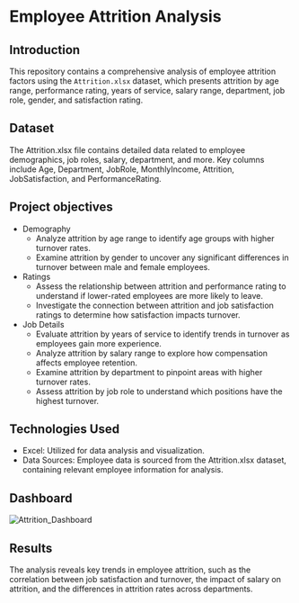 # Employee Attrition Analysis

## Introduction
This repository contains a comprehensive analysis of employee attrition factors using the `Attrition.xlsx` dataset, which presents attrition by age range, performance rating, years of service, salary range, department, job role, gender, and satisfaction rating.

## Dataset
The Attrition.xlsx file contains detailed data related to employee demographics, job roles, salary, department, and more. Key columns include Age, Department, JobRole, MonthlyIncome, Attrition, JobSatisfaction, and PerformanceRating.

## Project objectives
+ Demography
    + Analyze attrition by age range to identify age groups with higher turnover rates.
    + Examine attrition by gender to uncover any significant differences in turnover between male and female employees.
+ Ratings
    + Assess the relationship between attrition and performance rating to understand if lower-rated employees are more likely to leave.
    + Investigate the connection between attrition and job satisfaction ratings to determine how satisfaction impacts turnover.
+ Job Details
    + Evaluate attrition by years of service to identify trends in turnover as employees gain more experience.
    + Analyze attrition by salary range to explore how compensation affects employee retention.
    + Examine attrition by department to pinpoint areas with higher turnover rates.
    + Assess attrition by job role to understand which positions have the highest turnover.

## Technologies Used

+ Excel: Utilized for data analysis and visualization.
+ Data Sources: Employee data is sourced from the Attrition.xlsx dataset, containing relevant employee information for analysis.


## Dashboard
![Attrition_Dashboard](https://github.com/user-attachments/assets/733d5a5a-517b-4a44-96af-c5ead397f36f)

## Results
The analysis reveals key trends in employee attrition, such as the correlation between job satisfaction and turnover, the impact of salary on attrition, and the differences in attrition rates across departments.



